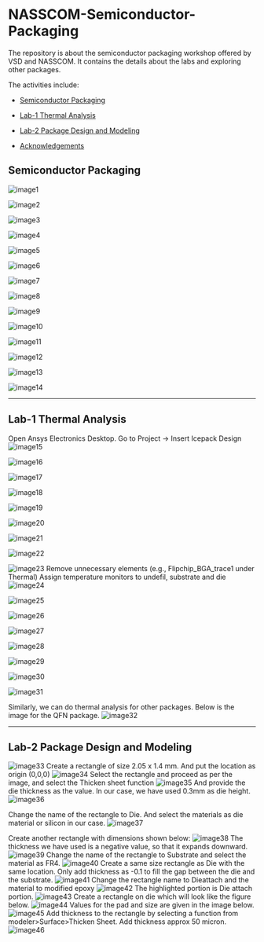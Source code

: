# NASSCOM-Semiconductor-Packaging
The repository is about the semiconductor packaging workshop offered by VSD and NASSCOM.
It contains the details about the labs and exploring other packages.


The activities include:
<div class="toc">
  <ul>
    <li><a href="#header-1">Semiconductor Packaging</a></li>
  </ul>
</div>  

<div class="toc">
  <ul>
    <li><a href="#header-2">Lab-1 Thermal Analysis</a></li>
  </ul>
</div>  

<div class="toc">
  <ul>
    <li><a href="#header-3">Lab-2 Package Design and Modeling</a></li>
  </ul>
</div>  

<div class="toc">
  <ul>
    <li><a href="#header-6">Acknowledgements</a></li>
  </ul>
</div>  


## <h2 id="header-1">Semiconductor Packaging</h2>

![image1](https://github.com/user-attachments/assets/7e5e9292-ca7c-408b-bb15-689e49ecf89f)

![image2](https://github.com/user-attachments/assets/cbe4ecca-76da-4edf-ba62-a27939809a12)

![image3](https://github.com/user-attachments/assets/ccf83158-bd49-4e6c-9516-6e2d921155bb)

![image4](https://github.com/user-attachments/assets/53b01a0d-780e-4d3a-ac7d-aad4da460c04)

![image5](https://github.com/user-attachments/assets/ee8bdb43-80c6-4162-9e63-861bf12503fd)

![image6](https://github.com/user-attachments/assets/ce4be847-d1be-4866-8336-a77c43e33bdb)

![image7](https://github.com/user-attachments/assets/4860aaff-7e1f-4942-8ebf-fd03ec3b6e32)

![image8](https://github.com/user-attachments/assets/ce924e9c-742a-435b-84c0-f85df99802b2)

![image9](https://github.com/user-attachments/assets/44b58333-e686-4d6a-8901-de239873be07)

![image10](https://github.com/user-attachments/assets/18f589ff-fb02-4748-ae93-abb5da4ce45c)

![image11](https://github.com/user-attachments/assets/32e0454d-040c-4cfb-89b1-10c48476e6f5)

![image12](https://github.com/user-attachments/assets/be225f4a-4d86-4085-a066-cf679496ce22)

![image13](https://github.com/user-attachments/assets/a7e43718-0866-43ca-8634-ad88a505b055)

![image14](https://github.com/user-attachments/assets/ae0f45c1-cb84-441f-a9b7-46ddbbf79818)



---------------------------------------------------------------------------------------------------------------------------
## <h2 id="header-2">Lab-1 Thermal Analysis</h2>


Open Ansys Electronics Desktop. Go to Project -> Insert Icepack Design
![image15](https://github.com/user-attachments/assets/894e8182-10fd-4b15-911a-30880c901f67)


![image16](https://github.com/user-attachments/assets/0cd945d1-109f-4a80-94f2-7813d385b0d3)

![image17](https://github.com/user-attachments/assets/aac7707e-f23f-47a0-a9f8-c6f4ec2ccc7f)

![image18](https://github.com/user-attachments/assets/e5d8563c-f988-4d23-9de0-eb3abcfe6002)

![image19](https://github.com/user-attachments/assets/86171dae-dee3-4260-97cb-013c9e2d4c74)

![image20](https://github.com/user-attachments/assets/cba1cae6-e214-4b99-8569-e026919293f8)

![image21](https://github.com/user-attachments/assets/03773c00-83ee-44bc-a785-bf9fe0fb4fa0)

![image22](https://github.com/user-attachments/assets/807bdf49-70d2-4cde-990d-c22395b71726)

![image23](https://github.com/user-attachments/assets/3cea8145-f189-44c1-b208-f5a6c386309a)
Remove unnecessary elements (e.g., Flipchip_BGA_trace1 under Thermal)
Assign temperature monitors to undefil, substrate and die
![image24](https://github.com/user-attachments/assets/0c482ed4-1a14-4a54-987e-d481b32c4d01)

![image25](https://github.com/user-attachments/assets/71a91b86-2e14-4eb4-9f6f-7fca335133ec)

![image26](https://github.com/user-attachments/assets/e26d8d81-3a42-4074-af89-4ee2062ce61b)

![image27](https://github.com/user-attachments/assets/60d6f9cb-19ed-440d-8671-44e0f6f01d3b)

![image28](https://github.com/user-attachments/assets/3e7b3898-3499-4d73-9099-d4fe704b6708)

![image29](https://github.com/user-attachments/assets/32338dfc-1397-4c8c-bec8-9d60ce989cbb)

![image30](https://github.com/user-attachments/assets/11608af7-a7f5-4dd5-8730-c825c069c887)

![image31](https://github.com/user-attachments/assets/4a79e499-7936-4b54-a7eb-1d391cfd24f3)

Similarly, we can do thermal analysis for other packages. Below is the image for the QFN package.
![image32](https://github.com/user-attachments/assets/3f5a3a32-2825-41f0-9297-0999976d2203)

----------------------------------------------------------------------------------------------------------------------------
## <h2 id="header-3">Lab-2 Package Design and Modeling</h2>

![image33](https://github.com/user-attachments/assets/ffce76a0-14c5-4acd-9efa-dbf3de40a7f9)
Create a rectangle of size 2.05 x 1.4 mm. And put the location as origin (0,0,0)
![image34](https://github.com/user-attachments/assets/1e7baa6e-fa70-414f-9a1e-38b6fcd2868e)
Select the rectangle and proceed as per the image, and select the Thicken sheet function
![image35](https://github.com/user-attachments/assets/866b4cba-d319-490f-87c4-d6e6edae4120)
And provide the die thickness as the value. In our case, we have used 0.3mm as die height.
![image36](https://github.com/user-attachments/assets/9221c5d3-8269-4ca1-b7aa-483e308197d6)

Change the name of the rectangle to Die. And select the materials as die material or silicon in our case.
![image37](https://github.com/user-attachments/assets/c1620c62-6907-45bf-aa21-5b8392c74a54)

Create another rectangle with dimensions shown below:
![image38](https://github.com/user-attachments/assets/e268c37c-b5a6-4f1a-b1b1-c4c7d2e431d3)
The thickness we have used is a negative value, so that it expands downward. 
![image39](https://github.com/user-attachments/assets/c23e2fb4-40e7-40b0-b808-5fd89ef5efe2)
Change the name of the rectangle to Substrate and select the material as FR4.
![image40](https://github.com/user-attachments/assets/41e44c95-e4db-4767-8c19-0b0d4eb7958c)
Create a same size rectangle as Die with the same location. Only add thickness as -0.1 to fill the gap between the die and the substrate.
![image41](https://github.com/user-attachments/assets/da11d9eb-b72a-4b51-9a8f-4a55c638c5cd)
Change the rectangle name to Dieattach and the material to modified epoxy
![image42](https://github.com/user-attachments/assets/abddd113-2929-4bab-82fb-6a302975ce95)
The highlighted portion is Die attach portion.
![image43](https://github.com/user-attachments/assets/24910d2d-d6fc-45fd-9f84-b23c83dd14b9)
Create a rectangle on die which will look like the figure below.
![image44](https://github.com/user-attachments/assets/91fea646-f8c2-4a65-87a0-547c24f7fbd4)
Values for the pad and size are given in the image below.
![image45](https://github.com/user-attachments/assets/ee5d0dc2-0231-4b15-b870-14f8b585c09c)
Add thickness to the rectangle by selecting a function from modeler>Surface>Thicken Sheet. Add thickness approx 50 micron.
![image46](https://github.com/user-attachments/assets/cab98a6a-af9e-426a-b43e-1cbb791a2112)
